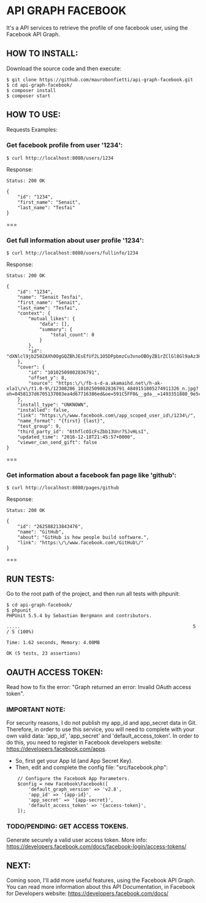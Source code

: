 # API GRAPH FACEBOOK

It's a API services to retrieve the profile of one facebook user, using the Facebook API Graph.


## HOW TO INSTALL:

Download the source code and then execute:

```
$ git clone https://github.com/maurobonfietti/api-graph-facebook.git
$ cd api-graph-facebook/
$ composer install
$ composer start
```


## HOW TO USE:

Requests Examples:

### Get facebook profile from user '1234':
```
$ curl http://localhost:8080/users/1234
```
Response:
```
Status: 200 OK

{
    "id": "1234",
    "first_name": "Senait",
    "last_name": "Tesfai"
}
```
===


### Get full information about user profile '1234':
```
$ curl http://localhost:8080/users/fullinfo/1234
```
Response:
```
Status: 200 OK

{
    "id": "1234",
    "name": "Senait Tesfai",
    "first_name": "Senait",
    "last_name": "Tesfai",
    "context": {
        "mutual_likes": {
            "data": [],
            "summary": {
                "total_count": 0
            }
        },
        "id": "dXNlcl9jb250ZAXh0OgGQZBhJEsEfUf2L1O5DPpbmzCu3vnoOBOyZB1rZClGl8Gl9aAz3HPiiwnn1vGZCZCQD5VdcuhMdLInL4qCIXtpItJPg6PrD4SPE3E0zLzZCxAaB3bBosZD"
    },
    "cover": {
        "id": "10102509802836791",
        "offset_y": 8,
        "source": "https:\/\/fb-s-d-a.akamaihd.net\/h-ak-xla1\/v\/t1.0-9\/12308286_10102509802836791_4849151805274911326_n.jpg?oh=0458137d6705137083ea4d67716386ed&oe=591C5FF0&__gda__=1493351880_9e5c90064b4d78b2c4c90094349de64b"
    },
    "install_type": "UNKNOWN",
    "installed": false,
    "link": "https:\/\/www.facebook.com\/app_scoped_user_id\/1234\/",
    "name_format": "{first} {last}",
    "test_group": 9,
    "third_party_id": "6thflcOIcFsZbb13Unr7SJvHLsI",
    "updated_time": "2016-12-18T21:45:57+0000",
    "viewer_can_send_gift": false
}
```
===


### Get information about a facebook fan page like 'github':
```
$ curl http://localhost:8080/pages/github
```
Response:
```
Status: 200 OK

{
    "id": "262588213843476",
    "name": "GitHub",
    "about": "GitHub is how people build software.",
    "link": "https:\/\/www.facebook.com\/GitHub\/"
}
```
===


## RUN TESTS:

Go to the root path of the project, and then run all tests with phpunit:

```
$ cd api-graph-facebook/
$ phpunit
PHPUnit 5.5.4 by Sebastian Bergmann and contributors.

.....                                                               5 / 5 (100%)

Time: 1.62 seconds, Memory: 4.00MB

OK (5 tests, 23 assertions)
```


## OAUTH ACCESS TOKEN:

Read how to fix the error: "Graph returned an error: Invalid OAuth access token".


### IMPORTANT NOTE:

For security reasons, I do not publish my app_id and app_secret data in Git.
Therefore, in order to use this service, you will need to complete with your own valid data: 'app_id', 'app_secret' and 'default_access_token'.
In order to do this, you need to register in Facebook developers website: https://developers.facebook.com/apps.

- So, first get your App Id (and App Secret Key).
- Then, edit and complete the config file: "src/facebook.php":

```
    // Configure the Facebook App Parameters.
    $config = new Facebook\Facebook([
        'default_graph_version' => 'v2.8',
        'app_id' => '{app-id}',
        'app_secret' => '{app-secret}',
        'default_access_token' => '{access-token}',
    ]);
```


### TODO/PENDING: GET ACCESS TOKENS.

Generate securely a valid user access token.
More info: https://developers.facebook.com/docs/facebook-login/access-tokens/


## NEXT:

Coming soon, I'll add more useful features, using the Facebook API Graph.
You can read more information about this API Documentation, in Facebook for Developers website: https://developers.facebook.com/docs/
